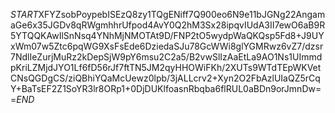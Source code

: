 $START$XFYZsobPoypebISEzQ8zy1TQgENiff7Q900eo6N9e11bJGNg22AngamaGe6x35JGDv8qRWgmhhrUfpod4AvY0Q2hM3Sx28ipqvIUdA3II7ewO6aB9R5YTQQKAwIlSnNsq4YNhMjNMOTAt9D/FNP2tO5wydpWaQKQsp5Fd8+J9UYxWm07w5Ztc6pqWG9XsFsEde6DziedaSJu78GcWWi8glYGMRwz6vZ7/dzsr7NdlIeZurjMuRz2kDepSjW9pY6msu2C2a5/B2vwSlIzAaEtLa9AO1Ns1UImmdpKriLZMjdJYO1Lf6fD56rJf7ftTN5JM2qyHHOWiFKh/2XUTs9WTdTEpWKVetCNsQGDgCS/ziQBhiYQaMcUewz0lpb/3jALLcrv2+Xyn2O2FbAzlUIaQZ5rCqY+BaTsEF2Z1SoYR3lr8ORp1+0DjDUKlfoasnRbqba6flRUL0aBDn9orJmnDw==$END$